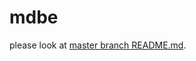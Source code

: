 # mdbe

please look at [master branch README.md](https://github.com/matsuyoido/mdbe/blob/master/README.md).
